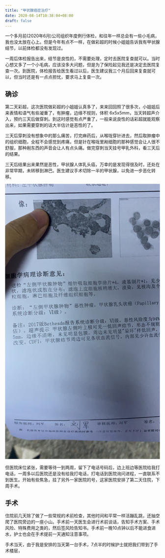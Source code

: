 ```yaml
---
title: "甲状腺癌症治疗"
date: 2020-08-14T10:38:04+08:00
draft: false
---
```


一个多月前(2020年6月)公司组织年度例行体检，和往年一样总会有一些小毛病，我也没太放在心上。但是今年有点不一样，在做彩超的时候小姐姐告诉我有甲状腺结节，以前体检都没有发现过。

一周后体检报告出来，结节是良性的，不需要处理，定时去医院复查就可以。当时心想又多了一个小毛病，应该没多大问题，但是为了保险起见我还是决定去医院复查一次。到医院，体检报告给医生看过以后，医生建议我三个月后回来复查就可以，但当时还是有一点点担忧，要求马上复查一次。

## 确诊

第二天彩超，这次医院做彩超的小姐姐认真多了，来来回回照了很多次，小姐姐后来表情和语气有些凝重了，有肿瘤，边缘不规则，体积 6x5x5mm，当天转超声介入，预约三天后做穿刺。到这时感觉有点严重了，一般来说良性的话彩超就能观察出来，如果需要穿刺的话大半估计是恶性的了。

三天后穿刺没有想象中的那么痛苦，打完麻药后，从喉咙穿针进去，然后取肿瘤中的组织细胞，全程不会感觉到疼痛，但是针在喉咙里剐细胞的那种感觉会让人很不舒服，那种剐东西的声音会让人有点头痛。做完穿刺当天挂号甲乳外科，看三天后的结果。

三天后结果出来果然是恶性，甲状腺人体乳头癌，万幸的是发现得很及时，还处在非常早期，未转移到淋巴。医生建议手术切除一半的甲状腺，以免进一步恶化转移。

![thyroid cancer](./thyroid-cancer.jpeg)

但医院床位紧张，需要等待一到两周，留下了电话号码后，边上班边等医院给我打电话，一周多以后医院还是没有给我打电话，打电话到医院询问进程，一直联系不到医生。开始有些焦急，挂了另外一家医院的号，这家医院安排了第二天住院，下周手术。

## 手术

住院前几天除了做了一些常规的术前检查，其他时间和平常一样活蹦乱跳，还抽空爬了医院旁边的一座小山。手术前一天医生会进行术前谈话，告知手术方案、手术风险、特殊费用之类的，然后签风险告知书。手术前一晚10点钟以后不能进食进水，护士也会在手术提前一天通知注意事项。

手术当天，由于我是安排的当天第一台手术，7点半的时候护士就把我们带到了手术楼层，